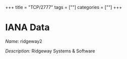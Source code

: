 +++
title = "TCP/2777"
tags = [""]
categories = [""]
+++

# IANA Data

_Name:_ ridgeway2

_Description:_ Ridgeway Systems &amp; Software

